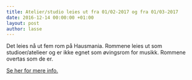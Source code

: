 ```yaml
---
title: Atelier/studio leies ut fra 01/02-2017 og fra 01/03-2017
date: 2016-12-14 00:00:00 +01:00
layout: post
author: lasse
---
```


Det leies nå ut fem rom på Hausmania. Rommene leies ut som studioer/atelieer og er ikke egnet som øvingsrom for musikk. Rommene overtas som de er.

[Se her for mere info.](http://www.hausmania.org/portal/index.php?option=com_content&task=view&id=24&Itemid=67)
